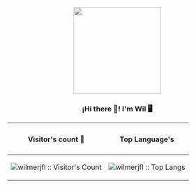 <p align="center" width="300">
   <img align="center" width="200" src="![IMG_0316](https://user-images.githubusercontent.com/54821132/120913134-16b9ae80-c66b-11eb-98fb-f816fcdd6250.PNG)" />
   <h3 align="center">¡Hi there 👋! I'm Wil 🖥️</h3>
</p>

| <h4 align="center">Visitor's count :eyes:</h4>        | <h4 align="center">Top Language's</h4>           |
| ------------- |:-------------:|
| <p align="center"><img src="https://profile-counter.glitch.me/{wilmerjfl}/count.svg" alt="wilmerjfl :: Visitor's Count" /></p>     |  <img src="https://github-readme-stats.vercel.app/api/top-langs/?username=wilmerjfl&langs_count=5&theme=tokyonight&layout=compact" alt="wilmerjfl :: Top Langs"/> |

<!--
**wilmerjfl/wilmerjfl** is a ✨ _special_ ✨ repository because its `README.md` (this file) appears on your GitHub profile.
-->
